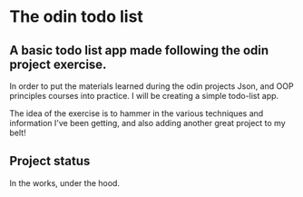 # The odin todo list

## A basic todo list app made following the odin project exercise.

In order to put the materials learned during the odin projects Json, and OOP principles courses into practice.
I will be creating a simple todo-list app.

The idea of the exercise is to hammer in the various techniques and information I've been getting, and also adding
another great project to my belt!

## Project status

In the works, under the hood.
